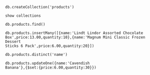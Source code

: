 <code>db.createCollection('products')</code>

<code>show collections</code>

<code>db.products.find()</code>

<code>db.products.insertMany([{name:'Lindt Lindor Assorted Chocolate Box',price:13.00,quantity:10},{name:'Magnum Mini Classic Frozen Dessert Sticks 6 Pack',price:6.00,quantity:20}])</code>

<code>db.products.distinct('name')</code>

<code>db.products.updateOne({name:'Cavendish Banana'},{$set:{price:6.00,quantity:30}})</code>
